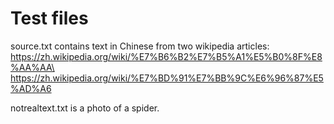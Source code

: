 # Test files

source.txt contains text in Chinese from two wikipedia articles:\
https://zh.wikipedia.org/wiki/%E7%B6%B2%E7%B5%A1%E5%B0%8F%E8%AA%AA\
https://zh.wikipedia.org/wiki/%E7%BD%91%E7%BB%9C%E6%96%87%E5%AD%A6

notrealtext.txt is a photo of a spider.
